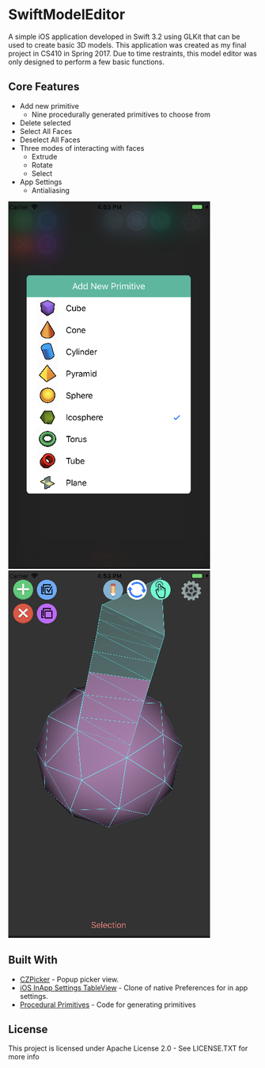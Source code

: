 # SwiftModelEditor
A simple iOS application developed in Swift 3.2 using GLKit that can be used to create basic 3D models. This application was created as my final project in CS410 in Spring 2017. Due to time restraints, this model editor was only designed to perform a few basic functions. 

## Core Features
- Add new primitive
    - Nine procedurally generated primitives to choose from
- Delete selected
- Select All Faces
- Deselect All Faces
- Three modes of interacting with faces
    - Extrude
    - Rotate
    - Select
- App Settings
    - Antialiasing

![Image of Primitives Menu](images/1.png) 
![Image of Extruding](images/2.png)

## Built With

* [CZPicker](https://github.com/chenzeyu/CZPicker) - Popup picker view.
* [iOS InApp Settings TableView](https://github.com/KingIsulgard/iOS-InApp-Settings-TableView) - Clone of native Preferences for in app settings.
* [Procedural Primitives](http://wiki.unity3d.com/index.php/ProceduralPrimitives) - Code for generating primitives

## License
This project is licensed under Apache License 2.0 - See LICENSE.TXT for more info
